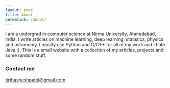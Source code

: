 ```yaml
---
layout: page
title: About
permalink: /about/
---
```


I am a undergrad in computer science at Nirma University, Ahmedabad, India. I write articles on machine learning, deep learning, statistics, physics and astronomy. I mostly use Python and C/C++ for all of my work and I hate Java ;). This is a small website with a collection of my articles, projects and some random stuff.

### Contact me

[tirthasheshpatel@gmail.com](mailto:tirthasheshpatel@gmail.com)